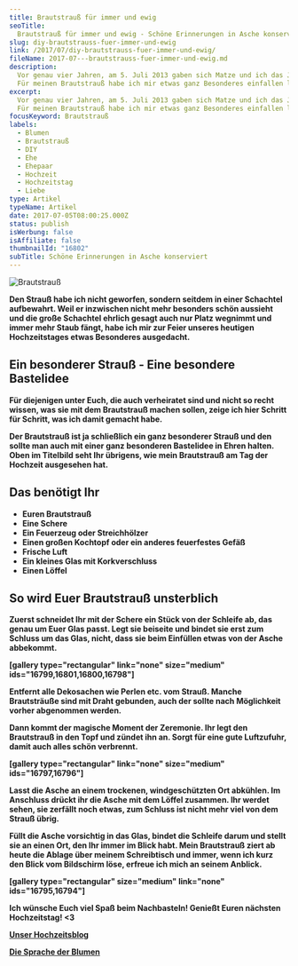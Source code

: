 ```yaml
---
title: Brautstrauß für immer und ewig
seoTitle:
  Brautstrauß für immer und ewig - Schöne Erinnerungen in Asche konservieren DIY
slug: diy-brautstrauss-fuer-immer-und-ewig
link: /2017/07/diy-brautstrauss-fuer-immer-und-ewig/
fileName: 2017-07---brautstrauss-fuer-immer-und-ewig.md
description:
  Vor genau vier Jahren, am 5. Juli 2013 gaben sich Matze und ich das Ja-Wort.
  Für meinen Brautstrauß habe ich mir etwas ganz Besonderes einfallen lassen.
excerpt:
  Vor genau vier Jahren, am 5. Juli 2013 gaben sich Matze und ich das Ja-Wort.
  Für meinen Brautstrauß habe ich mir etwas ganz Besonderes einfallen lassen.
focusKeyword: Brautstrauß
labels:
  - Blumen
  - Brautstrauß
  - DIY
  - Ehe
  - Ehepaar
  - Hochzeit
  - Hochzeitstag
  - Liebe
type: Artikel
typeName: Artikel
date: 2017-07-05T08:00:25.000Z
status: publish
isWerbung: false
isAffiliate: false
thumbnailId: "16802"
subTitle: Schöne Erinnerungen in Asche konserviert
---
```


![Brautstrauß](http://cardamonchai.com/wp-content/uploads/2017/06/Brautstrauß-9-von-9-640x480.jpg)

<strong>

Den Strauß habe ich nicht geworfen, sondern seitdem in einer Schachtel
aufbewahrt. Weil er inzwischen nicht mehr besonders schön aussieht und die große
Schachtel ehrlich gesagt auch nur Platz wegnimmt und immer mehr Staub fängt,
habe ich mir zur Feier unseres heutigen Hochzeitstages etwas Besonderes
ausgedacht.

## Ein besonderer Strauß - Eine besondere Bastelidee

Für diejenigen unter Euch, die auch verheiratet sind und nicht so recht wissen,
was sie mit dem Brautstrauß machen sollen, zeige ich hier Schritt für Schritt,
was ich damit gemacht habe.

Der Brautstrauß ist ja schließlich ein ganz besonderer Strauß und den sollte man
auch mit einer ganz besonderen Bastelidee in Ehren halten. Oben im Titelbild
seht Ihr übrigens, wie mein Brautstrauß am Tag der Hochzeit ausgesehen hat.

## Das benötigt Ihr

<ul>
    <li>Euren Brautstrauß</li>
    <li>Eine Schere</li>
    <li>Ein Feuerzeug oder Streichhölzer</li>
    <li>Einen großen Kochtopf oder ein anderes feuerfestes Gefäß</li>
    <li>Frische Luft</li>
    <li>Ein kleines Glas mit Korkverschluss</li>
    <li>Einen Löffel</li>
</ul>

## So wird Euer Brautstrauß unsterblich

Zuerst schneidet Ihr mit der Schere ein Stück von der Schleife ab, das genau um
Euer Glas passt. Legt sie beiseite und bindet sie erst zum Schluss um das Glas,
nicht, dass sie beim Einfüllen etwas von der Asche abbekommt.

[gallery type="rectangular" link="none" size="medium"
ids="16799,16801,16800,16798"]

Entfernt alle Dekosachen wie Perlen etc. vom Strauß. Manche Brautsträuße sind
mit Draht gebunden, auch der sollte nach Möglichkeit vorher abgenommen werden.

Dann kommt der magische Moment der Zeremonie. Ihr legt den Brautstrauß in den
Topf und zündet ihn an. Sorgt für eine gute Luftzufuhr, damit auch alles schön
verbrennt.

[gallery type="rectangular" link="none" size="medium" ids="16797,16796"]

Lasst die Asche an einem trockenen, windgeschützten Ort abkühlen. Im Anschluss
drückt ihr die Asche mit dem Löffel zusammen. Ihr werdet sehen, sie zerfällt
noch etwas, zum Schluss ist nicht mehr viel von dem Strauß übrig.

Füllt die Asche vorsichtig in das Glas, bindet die Schleife darum und stellt sie
an einen Ort, den Ihr immer im Blick habt. Mein Brautstrauß ziert ab heute die
Ablage über meinem Schreibtisch und immer, wenn ich kurz den Blick vom
Bildschirm löse, erfreue ich mich an seinem Anblick.

[gallery type="rectangular" size="medium" link="none" ids="16795,16794"]

Ich wünsche Euch viel Spaß beim Nachbasteln! Genießt Euren nächsten
Hochzeitstag! &lt;3

<a href="http://hochzeit.smartr.de/" target="_blank" rel="noopener">Unser
Hochzeitsblog</a>

<a href="http://cardamonchai.com/2009/06/die-sprache-der-blumen/">Die Sprache
der Blumen</a>

&nbsp;

<span style="border-radius: 2px; text-indent: 20px; width: auto; padding: 0px 4px 0px 0px; text-align: center; font: bold 11px/20px 'Helvetica Neue',Helvetica,sans-serif; color: #ffffff; background: #bd081c no-repeat scroll 3px 50% / 14px 14px; position: absolute; opacity: 1; z-index: 8675309; display: none; cursor: pointer; top: 1789px; left: 134px;">Merken</span>
